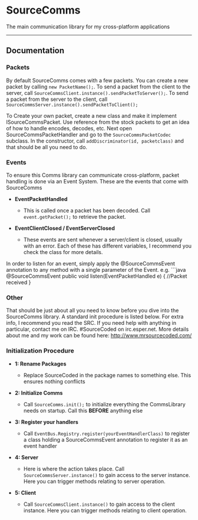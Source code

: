 SourceComms
===========

The main communication library for my cross-platform applications

_____________
Documentation
-------------

### Packets
  By default SourceComms comes with a few packets. You can create a new packet by calling ```new PacketName();```. To send a packet from the client to the server, call ```SourceCommsClient.instance().sendPacketToServer();```. To send a packet from the server to the client, call ```SourceCommsServer.instance().sendPacketToClient();```
  
  To Create your own packet, create a new class and make it implement ISourceCommsPacket. Use reference from the stock packets to get an idea of how to handle encodes, decodes, etc. Next open SourceCommsPacketHandler and go to the ```SourceCommsPacketCodec``` subclass. In the constructor, call ```addDiscriminator(id, packetclass)``` and that should be all you need to do.

### Events
  To ensure this Comms library can communicate cross-platform, packet handling is done via an Event System. These are the events that come with SourceComms
  
  * **EventPacketHandled**
    * This is called once a packet has been decoded. Call ```event.getPacket();``` to retrieve the packet.
  
  * **EventClientClosed / EventServerClosed**
    * These events are sent whenever a server/client is closed, usually with an error. Each of these has different variables, I recommend you check the class for more details.

  In order to listen for an event, simply apply the @SourceCommsEvent annotation to any method with a single parameter of the Event.
  e.g.
    ```java
        @SourceCommsEvent
        public void listen(EventPacketHandled e) {
          //Packet received
        }

### Other
  That should be just about all you need to know before you dive into the SourceComms library. A standard init procedure is listed below. For extra info, I recommend you read the SRC. If you need help with anything in particular, contact me on IRC. #SourceCoded on irc.esper.net. More details about me and my work can be found here: http://www.mrsourcecoded.com/
  
### Initialization Procedure
  * **1: Rename Packages**
    * Replace SourceCoded in the package names to something else. This ensures nothing conflicts
    
  * **2: Initialize Comms**
    * Call ```SourceComms.init();``` to initialize everything the CommsLibrary needs on startup. Call this **BEFORE** anything else
  
  * **3: Register your handlers**
    * Call ```EventBus.Registry.register(yourEventHandlerClass)```  to register a class holding a SourceCommsEvent annotation to register it as an event handler
  
  * **4: Server**
    * Here is where the action takes place. Call ```SourceCommsServer.instance()``` to gain access to the server instance. Here you can trigger methods relating to server operation.
    
  * **5: Client**
    * Call ```SourceCommsClient.instance()``` to gain access to the client instance. Here you can trigger methods relating to client operation.
